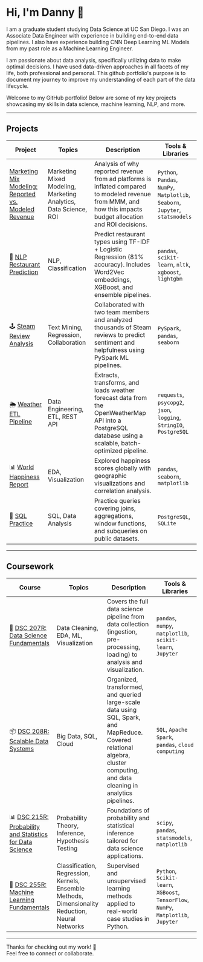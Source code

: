 # Hi, I'm Danny 👋

I am a graduate student studying Data Science at UC San Diego. I was an Associate Data Engineer with experience in building end-to-end data pipelines. I also have experience building CNN Deep Learning ML Models from my past role as a Machine Learning Engineer.

I am passionate about data analysis, specifically utilizing data to make optimal decisions. I have used data-driven approaches in all facets of my life, both professional and personal. This github portfolio's purpose is to document my journey to improve my understanding of each part of the data lifecycle.

Welcome to my GitHub portfolio! Below are some of my key projects showcasing my skills in data science, machine learning, NLP, and more.

---

## Projects

| Project | Topics | Description | Tools & Libraries |    
|--------|--------|-------------|-------------------|
| [Marketing Mix Modeling: Reported vs. Modeled Revenue](https://github.com/dannyxia7/Marketing_Mix_Model_Analysis) | Marketing Mixed Modeling, Marketing Analytics, Data Science, ROI | Analysis of why reported revenue from ad platforms is inflated compared to modeled revenue from MMM, and how this impacts budget allocation and ROI decisions. | `Python`, `Pandas`, `NumPy`, `Matplotlib`, `Seaborn`, `Jupyter`, `statsmodels` |
| 🤖 [NLP Restaurant Prediction](https://github.com/dannyxia7/NLP_Restaurant_Prediction) | NLP, Classification | Predict restaurant types using TF-IDF + Logistic Regression (81% accuracy). Includes Word2Vec embeddings, XGBoost, and ensemble pipelines. | `pandas`, `scikit-learn`, `nltk`, `xgboost`, `lightgbm` |
| 🕹 [Steam Review Analysis](https://github.com/dannyxia7/Steam_Review_Analysis) | Text Mining, Regression, Collaboration | Collaborated with two team members and analyzed thousands of Steam reviews to predict sentiment and helpfulness using PySpark ML pipelines. | `PySpark`, `pandas`, `seaborn` |
| 🌦️ [Weather ETL Pipeline](https://github.com/dannyxia7/Weather_ETL_Pipeline) | Data Engineering, ETL, REST API | Extracts, transforms, and loads weather forecast data from the OpenWeatherMap API into a PostgreSQL database using a scalable, batch-optimized pipeline. | `requests`, `psycopg2`, `json`, `logging`, `StringIO`, `PostgreSQL` |
| 📊 [World Happiness Report](https://github.com/dannyxia7/World-Happiness-Report) | EDA, Visualization | Explored happiness scores globally with geographic visualizations and correlation analysis. | `pandas`, `seaborn`, `matplotlib` |
| 🧾 [SQL Practice](https://github.com/dannyxia7/SQL-Practice) | SQL, Data Analysis | Practice queries covering joins, aggregations, window functions, and subqueries on public datasets. | `PostgreSQL`, `SQLite` |

---

## Coursework

| Course | Topics | Description | Tools & Libraries |
|--------|--------|-------------|-------------------|
| 🧠 [DSC 207R: Data Science Fundamentals](https://github.com/dannyxia7/UCSD_DSC_207R) | Data Cleaning, EDA, ML, Visualization | Covers the full data science pipeline from data collection (ingestion, pre-processing, loading) to analysis and visualization. | `pandas`, `numpy`, `matplotlib`, `scikit-learn`, `Jupyter` |
| 📦 [DSC 208R: Scalable Data Systems](https://github.com/dannyxia7/DSC_208R) | Big Data, SQL, Cloud | Organized, transformed, and queried large-scale data using SQL, Spark, and MapReduce. Covered relational algebra, cluster computing, and data cleaning in analytics pipelines. | `SQL`, `Apache Spark`, `pandas`, `cloud computing` |
| 📊 [DSC 215R: Probability and Statistics for Data Science](https://github.com/dannyxia7/DSC_215R) | Probability Theory, Inference, Hypothesis Testing | Foundations of probability and statistical inference tailored for data science applications. | `scipy`, `pandas`, `statsmodels`, `matplotlib` |
| 🧠 [DSC 255R: Machine Learning Fundamentals](https://github.com/dannyxia7/DSC_255R) | Classification, Regression, Kernels, Ensemble Methods, Dimensionality Reduction, Neural Networks | Supervised and unsupervised learning methods applied to real-world case studies in Python. | `Python`, `Scikit-learn`, `XGBoost`, `TensorFlow`, `NumPy`, `Matplotlib`, `Jupyter` |

---

Thanks for checking out my work! 🚀  
Feel free to connect or collaborate.
